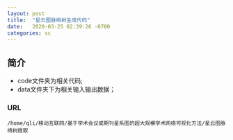```yaml
---
layout: post
title:  "星云图脉络树生成代码"
date:   2020-03-25 02:39:26 -0700
categories: sc
---
```


## 简介
- code文件夹为相关代码;
- data文件夹下为相关输入输出数据；

### URL
    /home/qli/移动互联网/基于学术会议或期刊星系图的超大规模学术网络可视化方法/星云图脉络树提取
